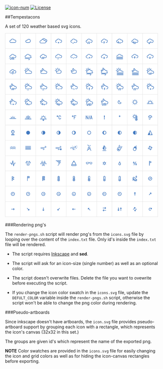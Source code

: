 [![icon-num](https://img.shields.io/badge/icons-120-blue.svg?style=flat-square)](#)
[![ License ](https://img.shields.io/badge/license-CC--BY--SA--4.0--intl-brightgreen.svg?style=flat-square)](LICENSE)

##Tempestacons

A set of 120 weather based svg icons.

![preview](preview.png)

###Rendering png's

The `render-pngs.sh` script will render png's from the `icons.svg` file by looping over the content of the `index.txt` file. Only id's inside the `index.txt` file will  be rendered.

* The script requires [Inkscape](https://inkscape.org/en/) and **sed**.

* The script will ask for an icon-size (single number) as well as an optional color.

* The script doesn't overwrite files. Delete the file you want to ovewrite before executing the script.

* If you change the icon color swatch in the `icons.svg` file, update the `DEFULT_COLOR` variable inside the `render-pngs.sh` script, otherwise the script won't be able to change the png color during rendering. 

###Pseudo-artboards

Since inkscape doesn't have artboards, the `icon.svg` file provides pseudo-artboard support by grouping each icon with a rectangle, which represents the icon's canvas (32x32 in this set.)

The groups are given id's which represent the name of the exported png.

**NOTE** Color swatches are provided in the `icons.svg` file for easily changing the icon and grid colors as well as for hiding the icon-canvas rectangles before exporting.
